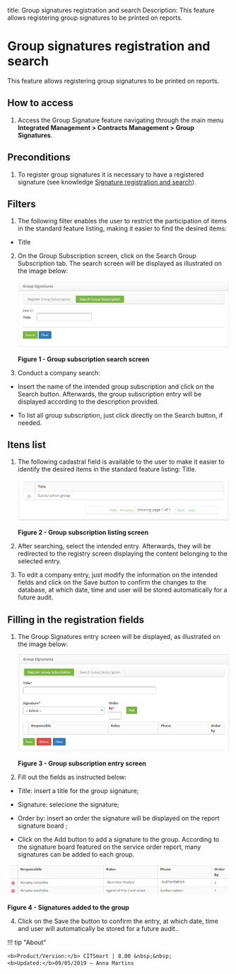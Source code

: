 title: Group signatures registration and search
Description: This feature allows registering group signatures to be printed on reports.

# Group signatures registration and search

This feature allows registering group signatures to be printed on reports.

How to access
-----------

1.  Access the Group Signature feature navigating through the main menu **Integrated Management > Contracts Management > Group Signatures**.


Preconditions
------------

1.  To register group signatures it is necessary to have a registered signature (see knowledge [Signature registration and search][1]).

Filters
------

1.  The following filter enables the user to restrict the participation of items in the standard feature listing, making it easier to find the desired items:

   - Title

2. On the Group Subscription screen, click on the Search Group Subscription tab. The search screen will be displayed as illustrated on the image below:

    ![figure](images/group-1.png)
    
    **Figure 1 - Group subscription search screen**

3.  Conduct a company search:

- Insert the name of the intended group subscription and click on the Search button. Afterwards, the group subscription entry will be displayed according to the description provided.

- To list all group subscription, just click directly on the Search button, if needed.

Itens list
----------

1.  The following cadastral field is available to the user to make it easier to identify the desired items in the standard feature listing: Title.

    ![figure](images/group-2.png)
    
    **Figure 2 - Group subscription listing screen**

2.  After searching, select the intended entry. Afterwards, they will be redirected to the registry screen displaying the content belonging to the selected entry.

3. To edit a company entry, just modify the information on the intended fields and click on the Save button to confirm the changes to the database, at which date, time and user will be stored automatically for a future audit.

Filling in the registration fields
----------------------------------

1.  The Group Signatures entry screen will be displayed, as illustrated on the image below:

    ![Figure](images/group-3.png)
    
    **Figure 3 - Group subscription entry screen**

2.  Fill out the fields as instructed below:

   - Title: insert a title for the group signature;
   
   - Signature: selecione the signature;
   
   - Order by: insert an order the signature will be displayed on the report signature board ;
   
   - Click on the Add button to add a signature to the group. According to the signature board featured on the service order report, many signatures can be added to each group.


   ![figure](images/group-4.png)
    
   **Figure 4 - Signatures added to the group**

4.  Click on the Save the button to confirm the entry, at which date, time and user will automatically be stored for a future audit..


[1]:/en-us/citsmart-platform-7/additional-features/contract-management/configuration/signature.html

!!! tip "About"

    <b>Product/Version:</b> CITSmart | 8.00 &nbsp;&nbsp;
    <b>Updated:</b>09/05/2019 – Anna Martins
